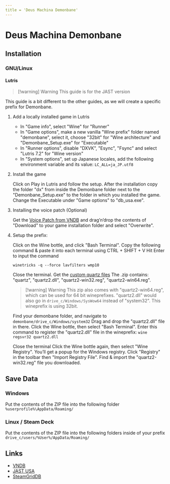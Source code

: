```yaml
---
title = 'Deus Machina Demonbane'
---
```


# Deus Machina Demonbane
## Installation

### GNU/Linux

#### Lutris

> [!warning] Warning
> This guide is for the JAST version

This guide is a bit different to the other guides, as we will create a specific prefix for Demonbane.

1. Add a locally installed game in Lutris
   * In "Game info", select "Wine" for "Runner"
   * In "Game options", make a new vanilla "Wine prefix" folder named "demonbane", select it, choose "32bit" for "Wine architecture" and "Demonbane_Setup.exe" for "Executable"
   * In "Runner options", disable "DXVK", "Esync", "Fsync" and select "Lutris 7.2" for "Wine version"
   * In "System options", set up Japanese locales, add the following environment variable and its value: `LC_ALL=ja_JP.utf8`

2. Install the game

   Click on Play in Lutris and follow the setup.
   After the installation copy the folder "dx" from inside the Demonbane folder next to the "Demonbane_Setup.exe" to the folder in which you installed the game.
   Change the Executable under "Game options" to "db_usa.exe".

3. Installing the voice patch (Optional)

   Get the [Voice Patch from VNDB](https://vndb.org/r76559) and drag’n’drop the contents of "Download" to your game installation folder and select "Overwrite".

4. Setup the prefix:

    Click on the Wine bottle, and click "Bash Terminal".
    Copy the following command & paste it into each terminal using CTRL + SHIFT + V
    Hit Enter to input the command
    
    ```
    winetricks -q --force lavfilters wmp10
    ```

    Close the terminal.
    Get the [custom quartz files](https://web.archive.org/web/20240126231520mp_/https://www.visualnovelwiki.org/tutorials/wineprefixes/quartz2.zip) The .zip contains: "quartz", "quartz2.dll", "quartz2-win32.reg", "quartz2-win64.reg".

    > [!warning] Warning
    > This zip also comes with "quartz2-win64.reg", which can be used for 64 bit wineprefixes. "quartz2.dll" would also go in `drive_c/Windows/SysWow64` instead of "system32". This wineprefix is using 32bit.

    Find your demonbane folder, and navigate to `demonbane/drive_c/Windows/system32`
    Drag and drop the "quartz2.dll" file in there.
    Click the Wine bottle, then select "Bash Terminal".
    Enter this command to register the "quartz2.dll" file in the wineprefix: `wine regsvr32 quartz2.dll`

    Close the terminal
    Click the Wine bottle again, then select "Wine Registry".
    You’ll get a popup for the Windows registry.
    Click "Registry" in the toolbar then "Import Registry File".
    Find & import the "quartz2-win32.reg" file you downloaded.

## Save Data

### Windows

Put the contents of the ZIP file into the following folder `%userprofile%\AppData/Roaming/`

### Linux / Steam Deck

Put the contents of the ZIP file into the following folders inside of your prefix `drive_c/users/%User%/AppData/Roaming/`

## Links

* [VNDB](https://vndb.org/v231)
* [JAST USA](https://jastusa.com/games/np001)
* [SteamGridDB](https://www.steamgriddb.com/game/21185)
